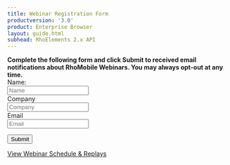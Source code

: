 ```yaml
---
title: Webinar Registration Form
productversion: '3.0'
product: Enterprise Browser
layout: guide.html
subhead: RhoElements 2.x API
---
```



<b>
Complete the following form and click Submit to received email notifications about RhoMobile Webinars. You may always opt-out at any time.
</b>

<form class="form-horizontal" id="form1" name="form1" method="POST" action="http://lfov.net/webrecorder/f">
<input type="hidden" name="formid" value="b69efb48-bc47-4590-ab93-222ee57bb0df"/>
<input type="hidden" name="cid" value="LF_4f63d4ea"/>

<div class="control-group">
<label class="control-label" for="inputName">Name:</label>
<div class="controls">
<input type="text" id="inputName" placeholder="Name">
</div>
<div class="control-group">
<label class="control-label" for="inputCompany">Company</label>
<div class="controls">
<input type="text" id="inputCompany" placeholder="Company">
</div>
<div class="control-group">
<label class="control-label" for="inputEmail">Email</label>
<div class="controls">
<input type="text" id="inputEmail" placeholder="Email">
</div>
</div>

</div>
<div class="controls">

<button type="submit" class="btn">Submit</button>
</div>
</div>
</div>
</form>
<div>
<a href="https://developer.zebra.com/community/rhomobile-suite/videos" class="">View Webinar Schedule & Replays</a>
</div>


